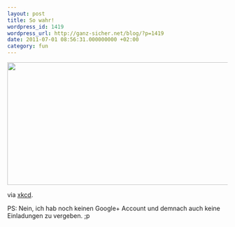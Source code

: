 ```yaml
---
layout: post
title: So wahr!
wordpress_id: 1419
wordpress_url: http://ganz-sicher.net/blog/?p=1419
date: 2011-07-01 08:56:31.000000000 +02:00
category: fun
---
```

<img class="borderimg centered" title="googleplus" src="{{site.url}}/wp-content/uploads/googleplus.png" alt="" width="535" height="281" />

via <a href="http://xkcd.com/918/">xkcd</a>.

PS: Nein, ich hab noch keinen Google+ Account und demnach auch keine Einladungen zu vergeben. ;p
